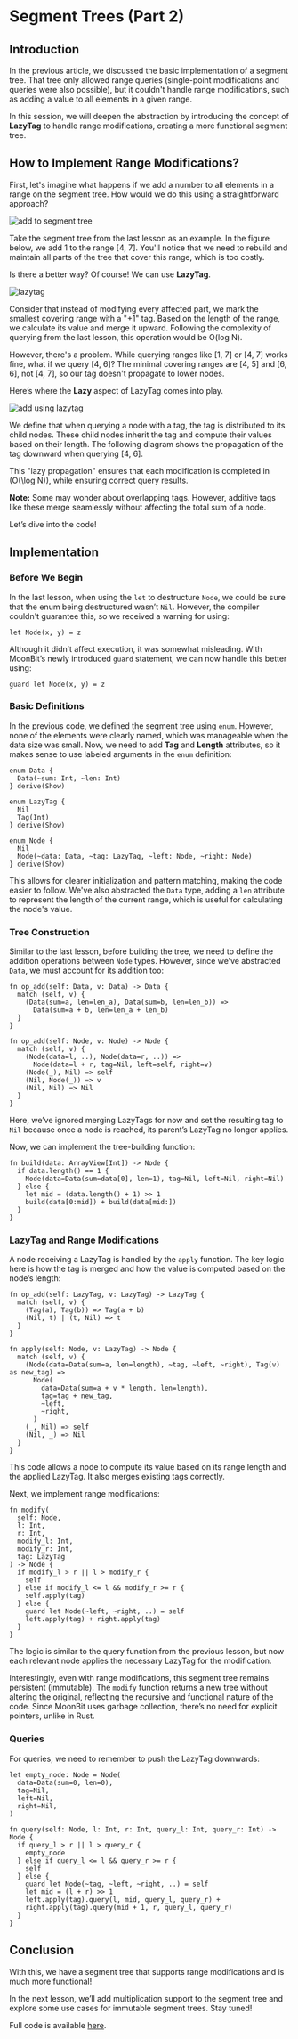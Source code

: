 # Segment Trees (Part 2)

## Introduction

In the previous article, we discussed the basic implementation of a segment tree. That tree only allowed range queries (single-point modifications and queries were also possible), but it couldn't handle range modifications, such as adding a value to all elements in a given range.

In this session, we will deepen the abstraction by introducing the concept of **LazyTag** to handle range modifications, creating a more functional segment tree.

## How to Implement Range Modifications?

First, let's imagine what happens if we add a number to all elements in a range on the segment tree. How would we do this using a straightforward approach?

![add to segment tree](/imgs/segment-tree-add.svg)

Take the segment tree from the last lesson as an example. In the figure below, we add 1 to the range [4, 7]. You'll notice that we need to rebuild and maintain all parts of the tree that cover this range, which is too costly.

Is there a better way? Of course! We can use **LazyTag**.

![lazytag](/imgs/segment-tree-lazytag.svg)

Consider that instead of modifying every affected part, we mark the smallest covering range with a "+1" tag. Based on the length of the range, we calculate its value and merge it upward. Following the complexity of querying from the last lesson, this operation would be O(log N).

However, there's a problem. While querying ranges like [1, 7] or [4, 7] works fine, what if we query [4, 6]? The minimal covering ranges are [4, 5] and [6, 6], not [4, 7], so our tag doesn't propagate to lower nodes.

Here’s where the **Lazy** aspect of LazyTag comes into play.

![add using lazytag](./imgs/segment-tree-add-lazytag.svg)

We define that when querying a node with a tag, the tag is distributed to its child nodes. These child nodes inherit the tag and compute their values based on their length. The following diagram shows the propagation of the tag downward when querying [4, 6].

This "lazy propagation" ensures that each modification is completed in \(O(\log N)\), while ensuring correct query results.

**Note:** Some may wonder about overlapping tags. However, additive tags like these merge seamlessly without affecting the total sum of a node.

Let’s dive into the code!

## Implementation

### Before We Begin

In the last lesson, when using the `let` to destructure `Node`, we could be sure that the enum being destructured wasn’t `Nil`. However, the compiler couldn't guarantee this, so we received a warning for using:

```moonbit
let Node(x, y) = z
```

Although it didn’t affect execution, it was somewhat misleading. With MoonBit’s newly introduced `guard` statement, we can now handle this better using:

```moonbit
guard let Node(x, y) = z
```

### Basic Definitions

In the previous code, we defined the segment tree using `enum`. However, none of the elements were clearly named, which was manageable when the data size was small. Now, we need to add **Tag** and **Length** attributes, so it makes sense to use labeled arguments in the `enum` definition:

```moonbit
enum Data {
  Data(~sum: Int, ~len: Int)
} derive(Show)

enum LazyTag {
  Nil
  Tag(Int)
} derive(Show)

enum Node {
  Nil
  Node(~data: Data, ~tag: LazyTag, ~left: Node, ~right: Node)
} derive(Show)
```

This allows for clearer initialization and pattern matching, making the code easier to follow. We've also abstracted the `Data` type, adding a `len` attribute to represent the length of the current range, which is useful for calculating the node's value.

### Tree Construction

Similar to the last lesson, before building the tree, we need to define the addition operations between `Node` types. However, since we’ve abstracted `Data`, we must account for its addition too:

```moonbit
fn op_add(self: Data, v: Data) -> Data {
  match (self, v) {
    (Data(sum=a, len=len_a), Data(sum=b, len=len_b)) =>
      Data(sum=a + b, len=len_a + len_b)
  }
}

fn op_add(self: Node, v: Node) -> Node {
  match (self, v) {
    (Node(data=l, ..), Node(data=r, ..)) =>
      Node(data=l + r, tag=Nil, left=self, right=v)
    (Node(_), Nil) => self
    (Nil, Node(_)) => v
    (Nil, Nil) => Nil
  }
}
```

Here, we’ve ignored merging LazyTags for now and set the resulting tag to `Nil` because once a node is reached, its parent’s LazyTag no longer applies.

Now, we can implement the tree-building function:

```moonbit
fn build(data: ArrayView[Int]) -> Node {
  if data.length() == 1 {
    Node(data=Data(sum=data[0], len=1), tag=Nil, left=Nil, right=Nil)
  } else {
    let mid = (data.length() + 1) >> 1
    build(data[0:mid]) + build(data[mid:])
  }
}
```

### LazyTag and Range Modifications

A node receiving a LazyTag is handled by the `apply` function. The key logic here is how the tag is merged and how the value is computed based on the node’s length:

```moonbit
fn op_add(self: LazyTag, v: LazyTag) -> LazyTag {
  match (self, v) {
    (Tag(a), Tag(b)) => Tag(a + b)
    (Nil, t) | (t, Nil) => t
  }
}

fn apply(self: Node, v: LazyTag) -> Node {
  match (self, v) {
    (Node(data=Data(sum=a, len=length), ~tag, ~left, ~right), Tag(v) as new_tag) =>
      Node(
        data=Data(sum=a + v * length, len=length),
        tag=tag + new_tag,
        ~left,
        ~right,
      )
    (_, Nil) => self
    (Nil, _) => Nil
  }
}
```

This code allows a node to compute its value based on its range length and the applied LazyTag. It also merges existing tags correctly.

Next, we implement range modifications:

```moonbit
fn modify(
  self: Node,
  l: Int,
  r: Int,
  modify_l: Int,
  modify_r: Int,
  tag: LazyTag
) -> Node {
  if modify_l > r || l > modify_r {
    self
  } else if modify_l <= l && modify_r >= r {
    self.apply(tag)
  } else {
    guard let Node(~left, ~right, ..) = self
    left.apply(tag) + right.apply(tag)
  }
}
```

The logic is similar to the query function from the previous lesson, but now each relevant node applies the necessary LazyTag for the modification.

Interestingly, even with range modifications, this segment tree remains persistent (immutable). The `modify` function returns a new tree without altering the original, reflecting the recursive and functional nature of the code. Since MoonBit uses garbage collection, there’s no need for explicit pointers, unlike in Rust.

### Queries

For queries, we need to remember to push the LazyTag downwards:

```moonbit
let empty_node: Node = Node(
  data=Data(sum=0, len=0),
  tag=Nil,
  left=Nil,
  right=Nil,
)

fn query(self: Node, l: Int, r: Int, query_l: Int, query_r: Int) -> Node {
  if query_l > r || l > query_r {
    empty_node
  } else if query_l <= l && query_r >= r {
    self
  } else {
    guard let Node(~tag, ~left, ~right, ..) = self
    let mid = (l + r) >> 1
    left.apply(tag).query(l, mid, query_l, query_r) +
    right.apply(tag).query(mid + 1, r, query_l, query_r)
  }
}
```

## Conclusion

With this, we have a segment tree that supports range modifications and is much more functional!

In the next lesson, we’ll add multiplication support to the segment tree and explore some use cases for immutable segment trees. Stay tuned!

Full code is available [here](https://github.com/moonbit-community/MoonBit-SegmentTree/blob/main/2/main.mbt).
